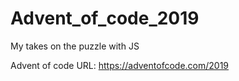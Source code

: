 # Advent_of_code_2019
My takes on the puzzle with JS


Advent of code URL: https://adventofcode.com/2019
